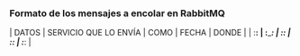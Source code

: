### Formato de los mensajes a encolar en RabbitMQ

|  DATOS | SERVICIO QUE LO ENVÍA | COMO | FECHA | DONDE |
| :______: | :_____________________: | :____: | :_____: | :_____: |
